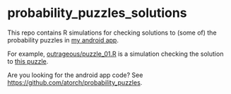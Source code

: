 # probability_puzzles_solutions

This repo contains R simulations for checking solutions to (some of) the probability puzzles
in [my android app](https://play.google.com/store/apps/details?id=atorch.statspuzzles).

For example, [outrageous/puzzle_01.R](outrageous/puzzle_01.R) is a simulation checking the
solution to [this puzzle](https://github.com/atorch/probability_puzzles/blob/master/app/src/main/res/values/strings.xml#L636-L637).

Are you looking for the android app code?  See https://github.com/atorch/probability_puzzles.
